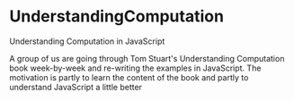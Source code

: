 UnderstandingComputation
========================

Understanding Computation in JavaScript

A group of us are going through Tom Stuart's Understanding Computation book week-by-week and re-writing the examples in JavaScript. 
The motivation is partly to learn the content of the book and partly to understand JavaScript a little better
